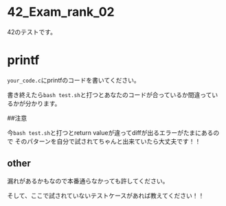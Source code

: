 # 42_Exam_rank_02

42のテストです。

# printf

`your_code.c`にprintfのコードを書いてください。

書き終えたら```bash test.sh```と打つとあなたのコードが合っているか間違っているかが分かります。

##注意

今```bash test.sh```と打つとreturn valueが違ってdiffが出るエラーがたまにあるので
そのパターンを自分で試されてちゃんと出来ていたら大丈夫です！！

## other
漏れがあるかもなので本番通らなかっても許してください。

そして、ここで試されていないテストケースがあれば教えてください！！
